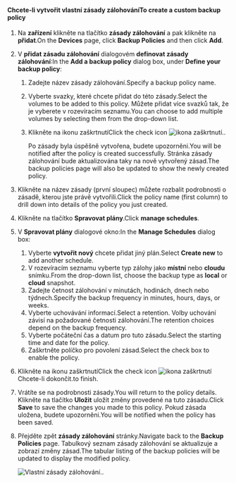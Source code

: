<!--author=SharS last changed: 9/15/15-->

#### <a name="to-create-a-custom-backup-policy"></a><span data-ttu-id="e5c60-101">Chcete-li vytvořit vlastní zásady zálohování</span><span class="sxs-lookup"><span data-stu-id="e5c60-101">To create a custom backup policy</span></span>
1. <span data-ttu-id="e5c60-102">Na **zařízení** klikněte na tlačítko **zásady zálohování** a pak klikněte na **přidat**.</span><span class="sxs-lookup"><span data-stu-id="e5c60-102">On the **Devices** page, click **Backup Policies** and then click **Add**.</span></span>
2. <span data-ttu-id="e5c60-103">V **přidat zásadu zálohování** dialogovém **definovat zásady zálohování**:</span><span class="sxs-lookup"><span data-stu-id="e5c60-103">In the **Add a backup policy** dialog box, under **Define your backup policy**:</span></span>
   
   1. <span data-ttu-id="e5c60-104">Zadejte název zásady zálohování.</span><span class="sxs-lookup"><span data-stu-id="e5c60-104">Specify a backup policy name.</span></span>
   2. <span data-ttu-id="e5c60-105">Vyberte svazky, které chcete přidat do této zásady.</span><span class="sxs-lookup"><span data-stu-id="e5c60-105">Select the volumes to be added to this policy.</span></span> <span data-ttu-id="e5c60-106">Můžete přidat více svazků tak, že je vyberete v rozevíracím seznamu.</span><span class="sxs-lookup"><span data-stu-id="e5c60-106">You can choose to add multiple volumes by selecting them from the drop-down list.</span></span>
   3. <span data-ttu-id="e5c60-107">Klikněte na ikonu zaškrtnutí</span><span class="sxs-lookup"><span data-stu-id="e5c60-107">Click the check icon</span></span> ![ikona zaškrtnutí](./media/storsimple-add-backup-policy/HCS_CheckIcon-include.png)<span data-ttu-id="e5c60-109">.</span><span class="sxs-lookup"><span data-stu-id="e5c60-109">.</span></span>
      
      <span data-ttu-id="e5c60-110">Po zásady byla úspěšně vytvořena, budete upozorněni.</span><span class="sxs-lookup"><span data-stu-id="e5c60-110">You will be notified after the policy is created successfully.</span></span> <span data-ttu-id="e5c60-111">Stránka zásady zálohování bude aktualizována taky na nově vytvořený zásad.</span><span class="sxs-lookup"><span data-stu-id="e5c60-111">The backup policies page will also be updated to show the newly created policy.</span></span>
3. <span data-ttu-id="e5c60-112">Klikněte na název zásady (první sloupec) můžete rozbalit podrobnosti o zásadě, kterou jste právě vytvořili.</span><span class="sxs-lookup"><span data-stu-id="e5c60-112">Click the policy name (first column) to drill down into details of the policy you just created.</span></span>
4. <span data-ttu-id="e5c60-113">Klikněte na tlačítko **Spravovat plány**.</span><span class="sxs-lookup"><span data-stu-id="e5c60-113">Click **manage schedules**.</span></span>
5. <span data-ttu-id="e5c60-114">V **Spravovat plány** dialogové okno:</span><span class="sxs-lookup"><span data-stu-id="e5c60-114">In the **Manage Schedules** dialog box:</span></span>
   
   1. <span data-ttu-id="e5c60-115">Vyberte **vytvořit nový** chcete přidat jiný plán.</span><span class="sxs-lookup"><span data-stu-id="e5c60-115">Select **Create new** to add another schedule.</span></span>
   2. <span data-ttu-id="e5c60-116">V rozevíracím seznamu vyberte typ zálohy jako **místní** nebo **cloudu** snímku.</span><span class="sxs-lookup"><span data-stu-id="e5c60-116">From the drop-down list, choose the backup type as **local** or **cloud** snapshot.</span></span>
   3. <span data-ttu-id="e5c60-117">Zadejte četnost zálohování v minutách, hodinách, dnech nebo týdnech.</span><span class="sxs-lookup"><span data-stu-id="e5c60-117">Specify the backup frequency in minutes, hours, days, or weeks.</span></span>
   4. <span data-ttu-id="e5c60-118">Vyberte uchovávání informací.</span><span class="sxs-lookup"><span data-stu-id="e5c60-118">Select a retention.</span></span> <span data-ttu-id="e5c60-119">Volby uchování závisí na požadované četnosti zálohování.</span><span class="sxs-lookup"><span data-stu-id="e5c60-119">The retention choices depend on the backup frequency.</span></span>
   5. <span data-ttu-id="e5c60-120">Vyberte počáteční čas a datum pro tuto zásadu.</span><span class="sxs-lookup"><span data-stu-id="e5c60-120">Select the starting time and date for the policy.</span></span>
   6. <span data-ttu-id="e5c60-121">Zaškrtněte políčko pro povolení zásad.</span><span class="sxs-lookup"><span data-stu-id="e5c60-121">Select the check box to enable the policy.</span></span>
6. <span data-ttu-id="e5c60-122">Klikněte na ikonu zaškrtnutí</span><span class="sxs-lookup"><span data-stu-id="e5c60-122">Click the check icon</span></span> ![ikona zaškrtnutí](./media/storsimple-add-backup-policy/HCS_CheckIcon-include.png) <span data-ttu-id="e5c60-124">Chcete-li dokončit.</span><span class="sxs-lookup"><span data-stu-id="e5c60-124">to finish.</span></span>
7. <span data-ttu-id="e5c60-125">Vrátíte se na podrobnosti zásady.</span><span class="sxs-lookup"><span data-stu-id="e5c60-125">You will return to the policy details.</span></span> <span data-ttu-id="e5c60-126">Klikněte na tlačítko **Uložit** uložit změny provedené na tuto zásadu.</span><span class="sxs-lookup"><span data-stu-id="e5c60-126">Click **Save** to save the changes you made to this policy.</span></span> <span data-ttu-id="e5c60-127">Pokud zásada uložena, budete upozorněni.</span><span class="sxs-lookup"><span data-stu-id="e5c60-127">You will be notified when the policy has been saved.</span></span>
8. <span data-ttu-id="e5c60-128">Přejděte zpět **zásady zálohování** stránky.</span><span class="sxs-lookup"><span data-stu-id="e5c60-128">Navigate back to the **Backup Policies** page.</span></span> <span data-ttu-id="e5c60-129">Tabulkový seznam zásady zálohování se aktualizuje a zobrazí změny zásad.</span><span class="sxs-lookup"><span data-stu-id="e5c60-129">The tabular listing of the backup policies will be updated to display the modified policy.</span></span>
   
    ![Vlastní zásady zálohování](./media/storsimple-create-custom-backup-policy/HCS_CustomBackupPolicyM-include.png)<span data-ttu-id="e5c60-131">.</span><span class="sxs-lookup"><span data-stu-id="e5c60-131">.</span></span>

